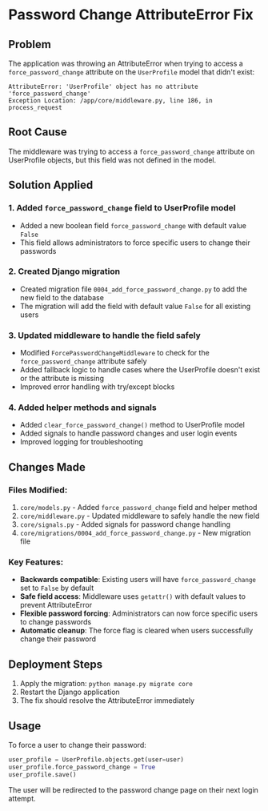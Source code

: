 # Password Change AttributeError Fix

## Problem
The application was throwing an AttributeError when trying to access a `force_password_change` attribute on the `UserProfile` model that didn't exist:

```
AttributeError: 'UserProfile' object has no attribute 'force_password_change'
Exception Location: /app/core/middleware.py, line 186, in process_request
```

## Root Cause
The middleware was trying to access a `force_password_change` attribute on UserProfile objects, but this field was not defined in the model.

## Solution Applied

### 1. Added `force_password_change` field to UserProfile model
- Added a new boolean field `force_password_change` with default value `False`
- This field allows administrators to force specific users to change their passwords

### 2. Created Django migration
- Created migration file `0004_add_force_password_change.py` to add the new field to the database
- The migration will add the field with default value `False` for all existing users

### 3. Updated middleware to handle the field safely
- Modified `ForcePasswordChangeMiddleware` to check for the `force_password_change` attribute safely
- Added fallback logic to handle cases where the UserProfile doesn't exist or the attribute is missing
- Improved error handling with try/except blocks

### 4. Added helper methods and signals
- Added `clear_force_password_change()` method to UserProfile model
- Added signals to handle password changes and user login events
- Improved logging for troubleshooting

## Changes Made

### Files Modified:
1. `core/models.py` - Added `force_password_change` field and helper method
2. `core/middleware.py` - Updated middleware to safely handle the new field
3. `core/signals.py` - Added signals for password change handling
4. `core/migrations/0004_add_force_password_change.py` - New migration file

### Key Features:
- **Backwards compatible**: Existing users will have `force_password_change` set to `False` by default
- **Safe field access**: Middleware uses `getattr()` with default values to prevent AttributeError
- **Flexible password forcing**: Administrators can now force specific users to change passwords
- **Automatic cleanup**: The force flag is cleared when users successfully change their password

## Deployment Steps
1. Apply the migration: `python manage.py migrate core`
2. Restart the Django application
3. The fix should resolve the AttributeError immediately

## Usage
To force a user to change their password:
```python
user_profile = UserProfile.objects.get(user=user)
user_profile.force_password_change = True
user_profile.save()
```

The user will be redirected to the password change page on their next login attempt.